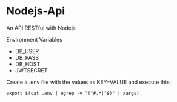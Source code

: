 # Nodejs-Api
An API RESTful with Nodejs

Environment Variables
- DB_USER
- DB_PASS
- DB_HOST
- JWTSECRET

Create a .env file with the values as KEY=VALUE and execute this:

```
export $(cat .env | egrep -v "(^#.*|^$)" | xargs)